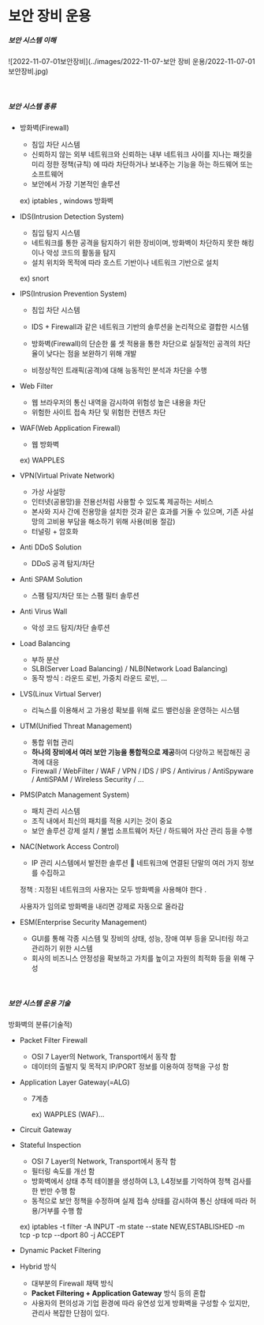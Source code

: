 # 보안 장비 운용

##### 보안 시스템 이해

![2022-11-07-01보안장비](../images/2022-11-07-보안 장비 운용/2022-11-07-01보안장비.jpg)

<br>

##### 보안 시스템 종류

- 방화벽(Firewall) 

  - 침입 차단 시스템 
  - 신뢰하지 않는 외부 네트워크와 신뢰하는 내부 네트워크 사이를 지나는 패킷을 미리 정한 정책(규칙) 에 따라 차단하거나 보내주는 기능을 하는 하드웨어 또는 소프트웨어 
  - 보안에서 가장 기본적인 솔루션

  ex) iptables  , windows 방화벽

  

- IDS(Intrusion Detection System) 

  - 침입 탐지 시스템 
  - 네트워크를 통한 공격을 탐지하기 위한 장비이며, 방화벽이 차단하지 못한 해킹이나 악성 코드의 활동을 탐지 
  - 설치 위치와 목적에 따라 호스트 기반이나 네트워크 기반으로 설치

  ex) snort

  

- IPS(Intrusion Prevention System) 

  - 침입 차단 시스템 

  - IDS + Firewall과 같은 네트워크 기반의 솔루션을 논리적으로 결합한 시스템 
  - 방화벽(Firewall)의 단순한 룰 셋 적용을 통한 차단으로 실질적인 공격의 차단율이 낮다는 점을 보완하기 위해 개발 
  - 비정상적인 트래픽(공격)에 대해 능동적인 분석과 차단을 수행

  

- Web Filter 

  - 웹 브라우저의 통신 내역을 감시하여 위험성 높은 내용을 차단 
  - 위험한 사이트 접속 차단 및 위험한 컨텐츠 차단

  

- WAF(Web Application Firewall) 

  - 웹 방화벽

  ex) WAPPLES

  

- VPN(Virtual Private Network) 

  - 가상 사설망 
  - 인터넷(공용망)을 전용선처럼 사용할 수 있도록 제공하는 서비스 
  - 본사와 지사 간에 전용망을 설치한 것과 같은 효과를 거둘 수 있으며, 기존 사설망의 고비용 부담을 해소하기 위해 사용(비용 절감) 
  - 터널링 + 암호화

  

- Anti DDoS Solution 

  - DDoS 공격 탐지/차단

  

- Anti SPAM Solution 

  - 스팸 탐지/차단 또는 스팸 필터 솔루션



- Anti Virus Wall 

  - 악성 코드 탐지/차단 솔루션

  

- Load Balancing 

  - 부하 분산 
  - SLB(Server Load Balancing) / NLB(Network Load Balancing) 
  - 동작 방식 : 라운드 로빈, 가중치 라운드 로빈, ...



- LVS(Linux Virtual Server) 
  - 리눅스를 이용해서 고 가용성 확보를 위해 로드 밸런싱을 운영하는 시스템



- UTM(Unified Threat Management) 

  - 통합 위협 관리 
  - **하나의 장비에서 여러 보안 기능을 통합적으로 제공**하여 다양하고 복잡해진 공격에 대응 
  - Firewall / WebFilter / WAF / VPN / IDS / IPS / Antivirus / AntiSpyware / AntiSPAM / Wireless Security / ...

  

- PMS(Patch Management System) 

  - 패치 관리 시스템 
  - 조직 내에서 최신의 패치를 적용 시키는 것이 중요 
  - 보안 솔루션 강제 설치 / 불법 소프트웨어 차단 / 하드웨어 자산 관리 등을 수행



- NAC(Network Access Control) 

  - IP 관리 시스템에서 발전한 솔루션  네트워크에 연결된 단말의 여러 가지 정보를 수집하고

  정책 : 지정된 네트워크의 사용자는 모두 방화벽을 사용해야 한다 .

  사용자가 임의로 방화벽을 내리면 강제로 자동으로 올라감



- ESM(Enterprise Security Management) 
  - GUI를 통해 각종 시스템 및 장비의 상태, 성능, 장애 여부 등을 모니터링 하고 관리하기 위한 시스템 
  - 회사의 비즈니스 안정성을 확보하고 가치를 높이고 자원의 최적화 등을 위해 구성

<br>

##### 보안 시스템 운용 기술

방화벽의 분류(기술적)

- Packet Filter Firewall

  - OSI 7 Layer의 Network, Transport에서 동작 함
  - 데이터의 출발지 및 목적지 IP/PORT 정보를 이용하여 정책을 구성 함

  

- Application Layer Gateway(=ALG)

  - 7계층

    ex) WAPPLES (WAF)… 

    

- Circuit Gateway



- Stateful Inspection

  - OSI 7 Layer의 Network, Transport에서 동작 함
  - 필터링 속도를 개선 함 
  - 방화벽에서 상태 추적 테이블을 생성하여 L3, L4정보를 기억하여 정책 검사를 한 번만 수행 함 
  - 동적으로 보안 정책을 수정하며 실제 접속 상태를 감시하여 통신 상태에 따라 허용/거부를 수행 함

  ex) iptables -t filter -A INPUT -m state --state NEW,ESTABLISHED -m tcp -p tcp --dport 80 -j ACCEPT

- Dynamic Packet Filtering



- Hybrid 방식
  - 대부분의 Firewall 채택 방식
  - **Packet Filtering + Application Gateway** 방식 등의 혼합
  - 사용자의 편의성과 기업 환경에 따라 유연성 있게 방화벽을 구성할 수 있지만, 관리사 복잡한 단점이 있다.

<br>